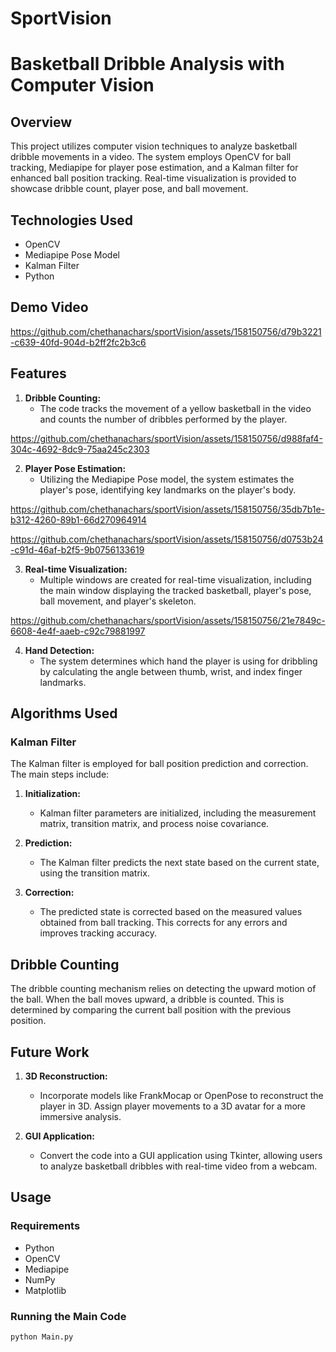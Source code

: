 # SportVision
# Basketball Dribble Analysis with Computer Vision

## Overview

This project utilizes computer vision techniques to analyze basketball dribble movements in a video. The system employs OpenCV for ball tracking, Mediapipe for player pose estimation, and a Kalman filter for enhanced ball position tracking. Real-time visualization is provided to showcase dribble count, player pose, and ball movement.

## Technologies Used

- OpenCV
- Mediapipe Pose Model
- Kalman Filter
- Python


## Demo Video


https://github.com/chethanachars/sportVision/assets/158150756/d79b3221-c639-40fd-904d-b2ff2fc2b3c6



## Features

1. **Dribble Counting:**
   - The code tracks the movement of a yellow basketball in the video and counts the number of dribbles performed by the player.

https://github.com/chethanachars/sportVision/assets/158150756/d988faf4-304c-4692-8dc9-75aa245c2303



2. **Player Pose Estimation:**
   - Utilizing the Mediapipe Pose model, the system estimates the player's pose, identifying key landmarks on the player's body.

https://github.com/chethanachars/sportVision/assets/158150756/35db7b1e-b312-4260-89b1-66d270964914


https://github.com/chethanachars/sportVision/assets/158150756/d0753b24-c91d-46af-b2f5-9b0756133619



3. **Real-time Visualization:**
   - Multiple windows are created for real-time visualization, including the main window displaying the tracked basketball, player's pose, ball movement, and player's skeleton.


https://github.com/chethanachars/sportVision/assets/158150756/21e7849c-6608-4e4f-aaeb-c92c79881997

4. **Hand Detection:**
   - The system determines which hand the player is using for dribbling by calculating the angle between thumb, wrist, and index finger landmarks.

## Algorithms Used

### Kalman Filter

The Kalman filter is employed for ball position prediction and correction. The main steps include:

1. **Initialization:**
   - Kalman filter parameters are initialized, including the measurement matrix, transition matrix, and process noise covariance.

2. **Prediction:**
   - The Kalman filter predicts the next state based on the current state, using the transition matrix.

3. **Correction:**
   - The predicted state is corrected based on the measured values obtained from ball tracking. This corrects for any errors and improves tracking accuracy.

## Dribble Counting

The dribble counting mechanism relies on detecting the upward motion of the ball. When the ball moves upward, a dribble is counted. This is determined by comparing the current ball position with the previous position.

## Future Work

1. **3D Reconstruction:**
   - Incorporate models like FrankMocap or OpenPose to reconstruct the player in 3D. Assign player movements to a 3D avatar for a more immersive analysis.

2. **GUI Application:**
   - Convert the code into a GUI application using Tkinter, allowing users to analyze basketball dribbles with real-time video from a webcam.

## Usage

### Requirements

- Python
- OpenCV
- Mediapipe
- NumPy
- Matplotlib

### Running the Main Code

```bash
python Main.py
